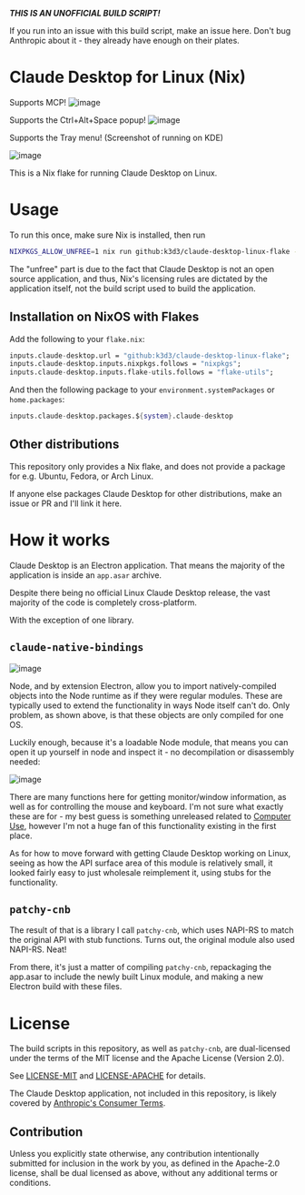 ***THIS IS AN UNOFFICIAL BUILD SCRIPT!***

If you run into an issue with this build script, make an issue here. Don't bug Anthropic about it - they already have enough on their plates.

# Claude Desktop for Linux (Nix)

Supports MCP!
![image](https://github.com/user-attachments/assets/93080028-6f71-48bd-8e59-5149d148cd45)

Supports the Ctrl+Alt+Space popup!
![image](https://github.com/user-attachments/assets/1deb4604-4c06-4e4b-b63f-7f6ef9ef28c1)

Supports the Tray menu! (Screenshot of running on KDE)

![image](https://github.com/user-attachments/assets/ba209824-8afb-437c-a944-b53fd9ecd559)

This is a Nix flake for running Claude Desktop on Linux.

# Usage

To run this once, make sure Nix is installed, then run

```bash
NIXPKGS_ALLOW_UNFREE=1 nix run github:k3d3/claude-desktop-linux-flake --impure
```

The "unfree" part is due to the fact that Claude Desktop is not an open source application, and thus, Nix's licensing rules
are dictated by the application itself, not the build script used to build the application.

## Installation on NixOS with Flakes

Add the following to your `flake.nix`:
```nix
inputs.claude-desktop.url = "github:k3d3/claude-desktop-linux-flake";
inputs.claude-desktop.inputs.nixpkgs.follows = "nixpkgs";
inputs.claude-desktop.inputs.flake-utils.follows = "flake-utils";
```

And then the following package to your `environment.systemPackages` or `home.packages`:
```nix
inputs.claude-desktop.packages.${system}.claude-desktop
```

## Other distributions

This repository only provides a Nix flake, and does not provide a package for e.g. Ubuntu, Fedora, or Arch Linux.

If anyone else packages Claude Desktop for other distributions, make an issue or PR and I'll link it here.

# How it works

Claude Desktop is an Electron application. That means the majority of the application is inside an `app.asar` archive.

Despite there being no official Linux Claude Desktop release, the vast majority of the code is completely cross-platform.

With the exception of one library.

## `claude-native-bindings`

![image](https://github.com/user-attachments/assets/9b386f42-2565-441a-a351-9c09347f9f5f)

Node, and by extension Electron, allow you to import natively-compiled objects into the Node runtime as if they were regular modules.
These are typically used to extend the functionality in ways Node itself can't do. Only problem, as shown above, is that these objects 
are only compiled for one OS. 

Luckily enough, because it's a loadable Node module, that means you can open it up yourself in node and inspect it - no decompilation or disassembly needed:

![image](https://github.com/user-attachments/assets/b2f1e72c-f763-45c0-8631-2de5555ae653)

There are many functions here for getting monitor/window information, as well as for controlling the mouse and keyboard.
I'm not sure what exactly these are for - my best guess is something unreleased related to [Computer Use](https://docs.anthropic.com/en/docs/build-with-claude/computer-use),
however I'm not a huge fan of this functionality existing in the first place.

As for how to move forward with getting Claude Desktop working on Linux, seeing as how the API surface area of this module is relatively
small, it looked fairly easy to just wholesale reimplement it, using stubs for the functionality.

## `patchy-cnb`

The result of that is a library I call `patchy-cnb`, which uses NAPI-RS to match the original API with stub functions.
Turns out, the original module also used NAPI-RS. Neat!

From there, it's just a matter of compiling `patchy-cnb`, repackaging the app.asar to include the newly built Linux module, and
making a new Electron build with these files.

# License

The build scripts in this repository, as well as `patchy-cnb`, are dual-licensed under the terms of the MIT license and the Apache License (Version 2.0).

See [LICENSE-MIT](LICENSE-MIT) and [LICENSE-APACHE](LICENSE-APACHE) for details.

The Claude Desktop application, not included in this repository, is likely covered by [Anthropic's Consumer Terms](https://www.anthropic.com/legal/consumer-terms).

## Contribution

Unless you explicitly state otherwise, any contribution intentionally submitted
for inclusion in the work by you, as defined in the Apache-2.0 license, shall be dual licensed as above, without any
additional terms or conditions.
